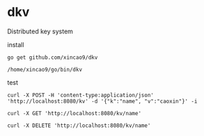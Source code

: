 # dkv
Distributed key system

install

```
go get github.com/xincao9/dkv

/home/xincao9/go/bin/dkv
```

test

```
curl -X POST -H 'content-type:application/json' 'http://localhost:8080/kv' -d '{"k":"name", "v":"caoxin"}' -i

curl -X GET 'http://localhost:8080/kv/name'

curl -X DELETE 'http://localhost:8080/kv/name'
```